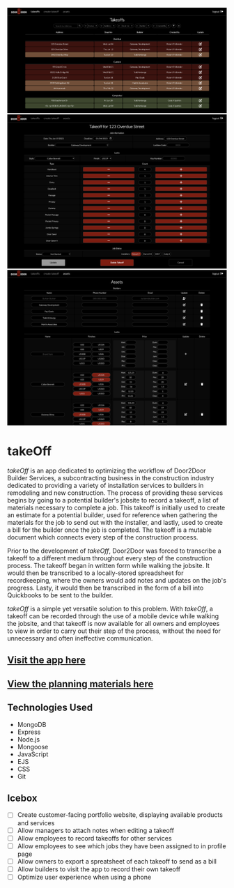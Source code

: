 
![View of takeoffs index](./public/screenshots/takeoffs-index.png)
![View when editing a takeoff](./public/screenshots/takeoffs-edit.png)
![View of assets index](./public/screenshots/assets-index.png)

# takeOff

*takeOff* is an app dedicated to optimizing the workflow of Door2Door Builder Services, a subcontracting business in the construction industry dedicated to providing a variety of installation services to builders in remodeling and new construction. The process of providing these services begins by going to a potential builder's jobsite to record a takeoff, a list of materials necessary to complete a job. This takeoff is initially used to create an estimate for a potential builder, used for reference when gathering the materials for the job to send out with the installer, and lastly, used to create a bill for the builder once the job is completed. The takeoff is a mutable document which connects every step of the construction process. 

Prior to the development of *takeOff*, Door2Door was forced to transcribe a takeoff to a different medium throughout every step of the construction process. The takeoff began in written form while walking the jobsite. It would then be transcribed to a locally-stored spreadsheet for recordkeeping, where the owners would add notes and updates on the job's progress. Lasty, it would then be transcribed in the form of a bill into Quickbooks to be sent to the builder.

*takeOff* is a simple yet versatile solution to this problem. With *takeOff*, a takeoff can be recorded through the use of a mobile device while walking the jobsite, and that takeoff is now available for all owners and employees to view in order to carry out their step of the process, without the need for unnecessary and often ineffective communication.

## [Visit the app here](https://takeoff.fly.dev/)

## [View the planning materials here](https://trello.com/b/5nzGqCBG/takeoff-planning-materials)

## Technologies Used

- MongoDB
- Express
- Node.js
- Mongoose
- JavaScript
- EJS
- CSS
- Git

## Icebox

- [ ] Create customer-facing portfolio website, displaying available products and services
- [ ] Allow managers to attach notes when editing a takeoff
- [ ] Allow employees to record takeoffs for other services
- [ ] Allow employees to see which jobs they have been assigned to in profile page
- [ ] Allow owners to export a spreatsheet of each takeoff to send as a bill
- [ ] Allow builders to visit the app to record their own takeoff
- [ ] Optimize user experience when using a phone
